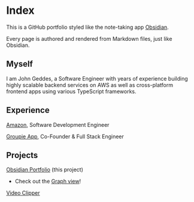 # Index
This is a GitHub portfolio styled like the note-taking app [Obsidian](https://obsidian.md/).

Every page is authored and rendered from Markdown files, just like Obsidian.

## Myself
I am John Geddes, a Software Engineer with years of experience building highly scalable backend services on AWS as well as cross-platform frontend apps using various TypeScript frameworks.

## Experience
[Amazon](/Amazon), Software Development Engineer

[Groupie App](/Groupie), Co-Founder & Full Stack Engineer

## Projects
[Obsidian Portfolio](/Portfolio) (this project)
- Check out the [Graph view](/Graph)!

[Video Clipper](/VideoClipper)
